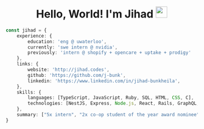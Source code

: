 <h1 align="center"> Hello, World! I'm Jihad <a href="http://www.jihad.codes"> 
<img src="https://emojis.slackmojis.com/emojis/images/1612948491/12491/waveboi.gif?1612948491" width="30px"></a> </h1>



```ts
const jihad = {
    experience: {
        education: 'eng @ uwaterloo',
        currently: 'swe intern @ nvidia',
        previously: 'intern @ shopify + opencare + uptake + prodigy'
    },
    links: {
        website: 'http://jihad.codes',
        github: 'https://github.com/j-bunk',
        linkedin: 'https://www.linkedin.com/in/jihad-bunkheila',
    },
    skills: {
        languages: [TypeScript, JavaScript, Ruby, SQL, HTML, CSS, C],
        technologies: [NestJS, Express, Node.js, React, Rails, GraphQL, PostgreSQL, MySQL, Redux, Jest, Cypress, Percy],
    },
    summary: ["5x intern", "2x co-op student of the year award nominee", "ukulele-playing robot maker 🤖🪕"],
}
```
